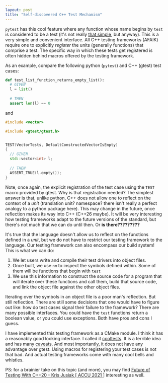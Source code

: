 ```yaml
---
layout: post
title: "Self-discovered C++ Test Mechanism"
---
```


`pytest` has this cool feature where any function whose name begins by `test` is considered to be a test (it's not really [that simple](https://docs.pytest.org/en/stable/goodpractices.html#conventions-for-python-test-discovery), but anyway).
This is a very simple and convenient interface. All C++ testing frameworks (AFAIK) require one to explicitly _register_ the units (generally functions) that
comprise a test. The specific way in which these tests get registered is often hidden behind macros offered by the testing framework.

As an example, compare the following python (`pytest`) and C++ (gtest) test cases:

```python
def test_list_function_returns_empty_list():
  # GIVEN
  l = list()
  
  # THEN
  assert len(l) == 0
```

and

```c++
#include <vector>

#include <gtest/gtest.h>


TEST(VectorTests, DefaultConstructedVectorIsEmpty)
{
  // GIVEN
  std::vector<int> l;
  
  // THEN
  ASSERT_TRUE(l.empty());
}
```

Note, once again, the explicit registration of the test case using the `TEST` macro provided by gtest. Why is that registration needed? The simplest answer
is that, unlike python, C++ does not allow one to reflect on the context of a _unit_ (translation unit? namespace? there isn't really a perfect analogy to a
python package here). This may change in the future, once reflection makes its way into C++ (C++26 maybe). It will be very interesting how testing frameworks
adapt to the future versions of the standard, but there's not much that we can do until then. Or __is there?????????__

It's true that the language doesn't allow us to reflect on the functions defined in a _unit_, but we do not have to restrict our testing framework to
the language. Our testing framework can also encompass our build system! This is what we can do:

1. We let users write and compile their test drivers into object files.
2. Once built, we use `nm` to inspect the symbols defined within. Some of them will be functions that begin with `test`
3. We use this information to construct the source code for a program that will iterate over these functions and call them,
   build that source code, and link the object file against the other object files.
   
Iterating over the symbols in an object file is a poor man's reflection. But still reflection. There are still some decisions that one would have to
figure out like: how do test cases signal their failure to the framework? There are many possible interfaces. You could have the `test` functions return
a boolean value, or you could use exceptions. Both have pros and cons I guess.

I have implemented this testing framework as a CMake module. I think it has a reasonably good looking interface.
I called it [cooltests](https://github.com/brauliovm/cooltests). It is a terrible idea and has many [caveats](https://github.com/brauliovm/cooltests#caveats).
And most importantly, it does not have any advantage over gtest. Using macros for registering your test cases is not that bad. And actual
testing frameworks come with many cool bells and whistles.

PS: for a brainier take on this topic (and more), you may find [Future of Testing With C++20 - Kris Jusiak [ ACCU 2021 ]](https://www.youtube.com/watch?v=KlU0cb_tbuw&ab_channel=ACCUConference) interesting as well.




